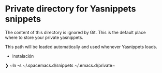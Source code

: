 # Private directory for Yasnippets snippets

The content of this directory is ignored by Git. This is the default place
where to store your private yasnippets.

This path will be loaded automatically and used whenever Yasnippets loads.
* Instalación

❯  ~ln -s \~/.spacemacs.d/snippets \~/.emacs.d/private~
